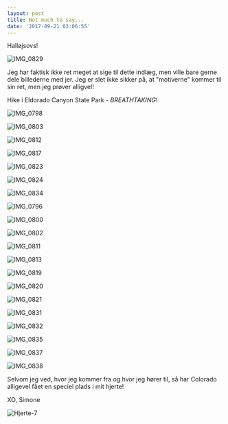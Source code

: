 ```yaml
---
layout: post
title: Not much to say...
date: '2017-09-21 03:06:55'
---
```


Halløjsovs!


![IMG_0829](/images/2017/09/IMG_0829.JPG)

Jeg har faktisk ikke ret meget at sige til dette indlæg, men ville bare gerne dele billederne med jer. Jeg er slet ikke sikker på, at "motiverne" kommer til sin ret, men jeg prøver alligvel!

Hike i Eldorado Canyon State Park - *BREATHTAKING*!

![IMG_0798](/images/2017/09/IMG_0798.JPG)

![IMG_0803](/images/2017/09/IMG_0803.JPG)

![IMG_0812](/images/2017/09/IMG_0812.JPG)

![IMG_0817](/images/2017/09/IMG_0817.JPG)

![IMG_0823](/images/2017/09/IMG_0823.JPG)

![IMG_0824](/images/2017/09/IMG_0824.JPG)

![IMG_0834](/images/2017/09/IMG_0834.JPG)

![IMG_0796](/images/2017/09/IMG_0796.JPG)

![IMG_0800](/images/2017/09/IMG_0800.JPG)

![IMG_0802](/images/2017/09/IMG_0802.JPG)

![IMG_0811](/images/2017/09/IMG_0811.JPG)

![IMG_0813](/images/2017/09/IMG_0813.JPG)

![IMG_0819](/images/2017/09/IMG_0819.JPG)

![IMG_0820](/images/2017/09/IMG_0820.JPG)

![IMG_0821](/images/2017/09/IMG_0821.JPG)

![IMG_0831](/images/2017/09/IMG_0831.JPG)

![IMG_0832](/images/2017/09/IMG_0832.JPG)

![IMG_0835](/images/2017/09/IMG_0835.JPG)

![IMG_0837](/images/2017/09/IMG_0837.JPG)

![IMG_0838](/images/2017/09/IMG_0838.JPG)


Selvom jeg ved, hvor jeg kommer fra og hvor jeg hører til, så har Colorado alligevel fået en speciel plads i mit hjerte!

XO, Simone

![Hjerte-7](/images/2017/09/Hjerte-7.jpg)


